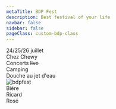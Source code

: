 ```yaml
---
metaTitle: BDP Fest
description: Best festival of your life
navbar: false
sidebar: false
pageClass: custom-bdp-class
---
```


<div class="flex-container">
    <div style="flex: 0 0 20%">
        <div class="flex-container-vertical">
            <div>24/25/26 juillet</div>
            <div>Chez Chewy</div>
            <div>Concerts <del>live</del></div>
            <div>Camping</div>
            <div>Douche au jet d'eau</div>
        </div>
    </div>
    <div style="flex: 0 0 59%">
        <img src="/bdpfest.png" alt="bdpfest" class="responsive-image" />
    </div>
    <div style="flex: 0 0 20%">
        <div class="flex-container-vertical">
            <div>Bière</div>
            <div>Ricard</div>
            <div>Rosé</div>
        </div>
    </div>
</div>
